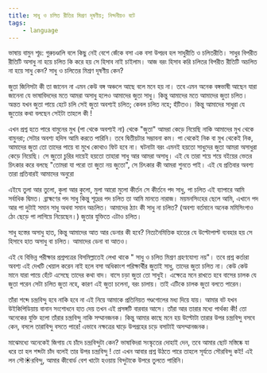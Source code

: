 ```yaml
---
title: সাধু ও চলিত রীতির মিশ্রণ দূষণীয়; নিন্দনীয়ও বটে
tags:
    - language
---
```

ভাষায় বামুন শূদ্র: গুরুচণ্ডালি বলে কিছু নেই
বেশে জেঁকে বসা এক বসা উপদ্রব হল সাধুরীতি ও চলিতরীতি। সাধুর বিপরীত রীতিটি অসাধু না হয়ে চলিত কি করে হয় সে হিসাব নাই চাইলাম। আজ বরং হিসাব করি চলিতর বিপরীত রীতিটি অচলিত না হয়ে সাধু কেন? সাধু ও চলিতের মিশ্রণ দূষণীয় কেন?

জুতা জিনিসটা কী তা জানেন না এমন কেউ বঙ্গ অঞ্চলে আছে বলে মনে হয় না। তবে এমন অনেক বঙ্গভাষী আছেন যারা জানেনা যে ভাষাবিদদের মতে আমরা অসাধু হলেও আমাদের জুতা সাধু। কিন্তু  আমাদের মতে আমাদের জুতা চলিত। অন্তত যখন জুতা পায়ে হেটে চলি সেই জুতা অবশ্যই চলিত; কেবল চলিত নহে; হঁটিতও। কিন্তু আমাদের সাধুরা যে জুতোর কথা বলছেন সেইটা তাহলে কী
!


এখন প্রশ্ন হতে পারে বামুনের মুখ (পা থেকে অবশ্যই না) থেকে "জুতা" আমরা কেড়ে নিয়েছি নাকি আমাদের মুখ থেকে বামুনরা; সেটার অবশ্য হদিস আমি করতে পারিনি। তবে দ্বিতীয়টার সম্ভাবনা কম। পা থেকেই নিক বা মুখ থেকেই নিক, আমাদের জুতা তো তাদের পায়ে বা মুখে কোথাও ফিট হবে না। ঘটনাটা বরং এমনই হয়তো সাধুদের জুতা আমরা অসাধুরা কেড়ে নিয়েছি। সে জুতো চুরির দায়েই হয়তো তাহারা  সাধু আর আমরা অসাধু। এই যে তারা শয়ে শয়ে বইয়ের ভেতর চিৎকার করে বলছে "তোমরা যা পরো তা জুতা নয় জুতো", সে চিৎকার কী আমরা শুনতে পাই। এই যে প্রতিবার  অবশ্য তারা প্রতিবারই আমাদের অনুরো

এইযে তুলা আর তুলো, কুলা আর কুলো, মুলা আরো মুলো কীর্তন
সে কীর্তনে
পদ সাধু, পা চলিত এই ব্যাপারে আমি সর্বাধিক দ্বিমত। ব্রাহ্মণের পদ সাধু কিন্তু শূদ্রের পদ চলিত তা আমি মানতে নারাজ। ময়মনসিংহের ছেলে আমি, এখানে পদ আর পা দুটাই সমান সাধু অথবা সমান অচলিত। আমাদের ঠ্যাং কী সাধু না চলিত? (অবশ্য বর্তমানে অনেক মমিসিংগাও ঠেং ছেড়ে পা লাগিয়ে নিয়েছেন।) জুতার যুক্তিতে এটাও চলিত।

সাধু হস্তের অসাধু হাত, কিন্তু আমাদের আত আর ডেনার কী হবে? নিত্যনৈমিত্তিক হাতের যে উল্টোপাল্ট
 ব্যবহার হয় সে হিসাবে হাত অসাধু বা চলিত। আমাদের ডেনা বা আতও। 

এই যে বিভিন্ন পরীক্ষার প্রশ্নপত্রের বিসমিল্লাতেই লেখা থাকে " সাধু ও চলিত মিশ্রণ গ্রহণযোগ্য নয়"। তবে প্রশ্ন কর্তারা অবশ্য এই দেখটি খেয়াল করেন নাই  হলে বসা অধিকাংশ পরিক্ষার্থীর জুতাই সাধু, তাদের জুতা চলিত না। কেউ কেউ মানে যারা পায়ে হেঁটে এসেছে তাদের কথা বাদ। বাসে চড়া জুতা তো সাধুই। এক্ষেত্রে মনে রাখতে হবে বাসের চালক যে জুতা পরেন সেটা চলিত জুতা নহে, কারণ এই জুতা চলেনা, বরং চালায়। তাই এটিকে চালক জুতা বলতে পারেন। 

তাঁরা শব্দে চন্দ্রবিন্দু হবে নাকি হবে না এই নিয়ে আমাকে প্রতিনিয়ত গণ্ডগোলের মধ্য দিয়ে যায়। আমার বট যখন উইকিপিডিয়ায় বানান সংশোধনে হাত দেয় তখন এই প্রসঙ্গটি বারবার আসে। তাঁরা আর তারার মধ্যে পার্থক্য কী! তো অনেকের যুক্তি হলো তাঁরার চন্দ্রবিন্দু নাকি সম্মানজনক। কিন্তু আমার কাছে মনে হয় উল্টোটা তারার উপর চন্দ্রবিন্দু বসবে কেন, বসলে তারাবিন্দু বসতে পারে! এভাবে নক্ষত্রের ঘাড়ে উপগ্রহের চড়ে বসাটাই অসম্মানজনক। 

মাঝেমধ্যে অনেকেই জিগায় যে চাঁদে চন্দ্রবিন্দুটা কেন? ভাষাবিদরা সংস্কৃতের দোহাই দেন, তবে আমার ছোট মস্তিষ্কে যা ধরে তা হল শব্দটা চাঁদ বলেই তার উপর চন্দ্রবিন্দু ! তো এখন আবার প্রশ্ন উঠতে পারে তাহলে সূর্যতে সৌরবিন্দু কই! এই লন সৌ☀রবিন্দু, আমার কীবোর্ড বেশ খাটো হওয়ায় বিন্দুটাকে উপরে তুলতে পারিনি। 

 